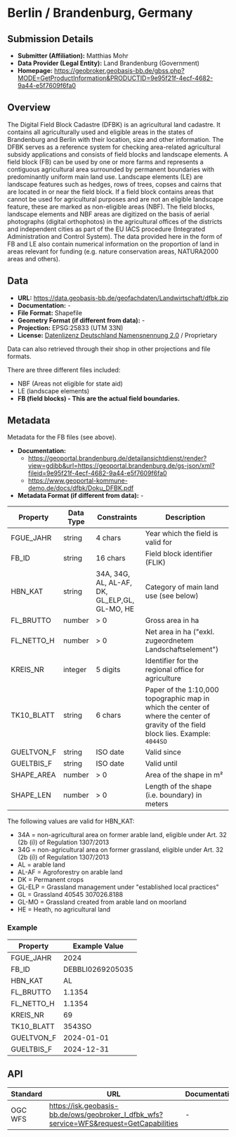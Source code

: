 # Berlin / Brandenburg, Germany

## Submission Details

- **Submitter (Affiliation):** Matthias Mohr
- **Data Provider (Legal Entity):** Land Brandenburg (Government)
- **Homepage:** https://geobroker.geobasis-bb.de/gbss.php?MODE=GetProductInformation&PRODUCTID=9e95f21f-4ecf-4682-9a44-e5f7609f6fa0

## Overview

The Digital Field Block Cadastre (DFBK) is an agricultural land cadastre. It contains all agriculturally used and eligible areas in the states of Brandenburg and Berlin with their location, size and other information. The DFBK serves as a reference system for checking area-related agricultural subsidy applications and consists of field blocks and landscape elements. A field block (FB) can be used by one or more farms and represents a contiguous agricultural area surrounded by permanent boundaries with predominantly uniform main land use. Landscape elements (LE) are landscape features such as hedges, rows of trees, copses and cairns that are located in or near the field block.
If a field block contains areas that cannot be used for agricultural purposes and are not an eligible landscape feature, these are marked as non-eligible areas (NBF).
The field blocks, landscape elements and NBF areas are digitized on the basis of aerial photographs (digital orthophotos) in the agricultural offices of the districts and independent cities as part of the EU IACS procedure (Integrated Administration and Control System). The data provided here in the form of FB and LE also contain numerical information on the proportion of land in areas relevant for funding (e.g. nature conservation areas, NATURA2000 areas and others).

## Data

- **URL:** https://data.geobasis-bb.de/geofachdaten/Landwirtschaft/dfbk.zip
- **Documentation:** -
- **File Format:** Shapefile
- **Geometry Format (if different from data):** -
- **Projection:** EPSG:25833 (UTM 33N)
- **License:** [Datenlizenz Deutschland Namensnennung 2.0](https://www.govdata.de/dl-de/by-2-0) / Proprietary

Data can also retrieved through their shop in other projections and file formats.

There are three different files included:

- NBF (Areas not eligible for state aid)
- LE (landscape elements)
- **FB (field blocks) - This are the actual field boundaries.**

## Metadata

Metadata for the FB files (see above).

- **Documentation:**
  - https://geoportal.brandenburg.de/detailansichtdienst/render?view=gdibb&url=https://geoportal.brandenburg.de/gs-json/xml?fileid=9e95f21f-4ecf-4682-9a44-e5f7609f6fa0
  - https://www.geoportal-kommune-demo.de/docs/dfbk/Doku_DFBK.pdf
- **Metadata Format (if different from data):** -

| Property   | Data Type | Constraints                                   | Description                                                  |
| ---------- | --------- | --------------------------------------------- | ------------------------------------------------------------ |
| FGUE_JAHR  | string    | 4 chars                                       | Year which the field is valid for                            |
| FB_ID      | string    | 16 chars                                      | Field block identifier (FLIK)                                |
| HBN_KAT    | string    | 34A, 34G, AL, AL-AF, DK, GL_ELP,GL, GL-MO, HE | Category of main land use (see below)                        |
| FL_BRUTTO  | number    | > 0                                           | Gross area in ha                                             |
| FL_NETTO_H | number    | > 0                                           | Net area in ha ("exkl. zugeordnetem Landschaftselement")     |
| KREIS_NR   | integer   | 5 digits                                      | Identifier for the regional office for agriculture           |
| TK10_BLATT | string    | 6 chars                                       | Paper of the 1:10,000 topographic map in which the center of where the center of gravity of the field block lies. Example: `4044SO` |
| GUELTVON_F | string    | ISO date                                      | Valid since                                                  |
| GUELTBIS_F | string    | ISO date                                      | Valid until                                                  |
| SHAPE_AREA | number    | > 0                                           | Area of the shape in m²                                      |
| SHAPE_LEN  | number    | > 0                                           | Length of the shape (i.e. boundary) in meters                |

The following values are valid for HBN_KAT:

- 34A = non-agricultural area on former arable land, eligible under Art. 32 (2b (i)) of Regulation 1307/2013
- 34G = non-agricultural area on former grassland, eligible under Art. 32 (2b (i)) of Regulation 1307/2013
- AL = arable land 
- AL-AF = Agroforestry on arable land
- DK = Permanent crops
- GL-ELP = Grassland management under "established local practices"
- GL = Grassland 40545 307026.8188
- GL-MO = Grassland created from arable land on moorland
- HE = Heath, no agricultural land

### Example

| Property   | Example Value    |
| ---------- | ---------------- |
| FGUE_JAHR  | 2024             |
| FB_ID      | DEBBLI0269205035 |
| HBN_KAT    | AL               |
| FL_BRUTTO  | 1.1354           |
| FL_NETTO_H | 1.1354           |
| KREIS_NR   | 69               |
| TK10_BLATT | 3543SO           |
| GUELTVON_F | 2024-01-01       |
| GUELTBIS_F | 2024-12-31       |

## API

| Standard | URL | Documentation |
| -------- | --- | ------------- |
| OGC WFS  | https://isk.geobasis-bb.de/ows/geobroker_l_dfbk_wfs?service=WFS&request=GetCapabilities | - |

